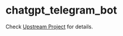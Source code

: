 # chatgpt_telegram_bot 

Check [Upstream Project](https://github.com/karfly/chatgpt_telegram_bot) for details.

